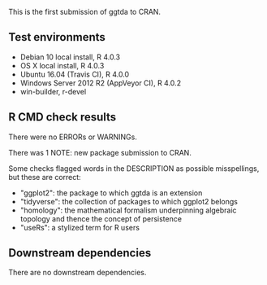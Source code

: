 This is the first submission of ggtda to CRAN.

## Test environments

* Debian 10 local install, R 4.0.3
* OS X local install, R 4.0.3
* Ubuntu 16.04 (Travis CI), R 4.0.0
* Windows Server 2012 R2 (AppVeyor CI), R 4.0.2
* win-builder, r-devel

## R CMD check results

There were no ERRORs or WARNINGs.

There was 1 NOTE: new package submission to CRAN.

Some checks flagged words in the DESCRIPTION as possible misspellings, but these are correct:

* "ggplot2": the package to which ggtda is an extension
* "tidyverse": the collection of packages to which ggplot2 belongs
* "homology": the mathematical formalism underpinning algebraic topology and thence the concept of persistence
* "useRs": a stylized term for R users

## Downstream dependencies

There are no downstream dependencies.
